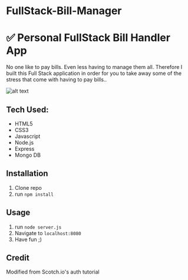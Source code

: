# FullStack-Bill-Manager

# ✅ Personal FullStack Bill Handler App
No one like to pay bills.  Even less having to manage them all.  Therefore I built this Full Stack application in order for you to take away some of the stress that come with having to pay bills..

![alt text]()


## Tech Used:
- HTML5
- CSS3
- Javascript
- Node.js
- Express
- Mongo DB

## Installation

1. Clone repo
2. run `npm install`

## Usage

1. run `node server.js`
2. Navigate to `localhost:8080`
3. Have fun ;)

## Credit

Modified from Scotch.io's auth tutorial
